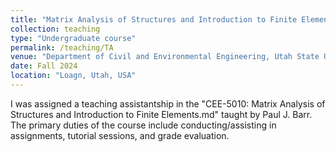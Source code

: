 ```yaml
---
title: "Matrix Analysis of Structures and Introduction to Finite Elements"
collection: teaching
type: "Undergraduate course"
permalink: /teaching/TA
venue: "Department of Civil and Environmental Engineering, Utah State University"
date: Fall 2024
location: "Loagn, Utah, USA"
---
```


I was assigned a teaching assistantship in the "CEE-5010: Matrix Analysis of Structures and Introduction to Finite Elements.md" taught by Paul J. Barr. The primary duties of the course include conducting/assisting in assignments, tutorial sessions, and grade evaluation. 


